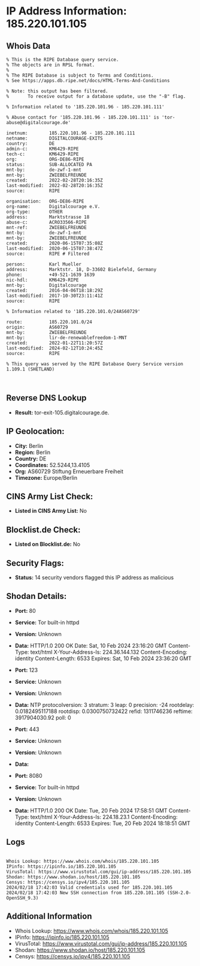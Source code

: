 # IP Address Information: 185.220.101.105

## Whois Data
```
% This is the RIPE Database query service.
% The objects are in RPSL format.
%
% The RIPE Database is subject to Terms and Conditions.
% See https://apps.db.ripe.net/docs/HTML-Terms-And-Conditions

% Note: this output has been filtered.
%       To receive output for a database update, use the "-B" flag.

% Information related to '185.220.101.96 - 185.220.101.111'

% Abuse contact for '185.220.101.96 - 185.220.101.111' is 'tor-abuse@digitalcourage.de'

inetnum:        185.220.101.96 - 185.220.101.111
netname:        DIGITALCOURAGE-EXITS
country:        DE
admin-c:        KM6429-RIPE
tech-c:         KM6429-RIPE
org:            ORG-DE86-RIPE
status:         SUB-ALLOCATED PA
mnt-by:         de-zwf-1-mnt
mnt-by:         ZWIEBELFREUNDE
created:        2022-02-28T20:16:35Z
last-modified:  2022-02-28T20:16:35Z
source:         RIPE

organisation:   ORG-DE86-RIPE
org-name:       Digitalcourage e.V.
org-type:       OTHER
address:        Marktstrasse 18
abuse-c:        ACRO33566-RIPE
mnt-ref:        ZWIEBELFREUNDE
mnt-by:         de-zwf-1-mnt
mnt-by:         ZWIEBELFREUNDE
created:        2020-06-15T07:35:08Z
last-modified:  2020-06-15T07:38:47Z
source:         RIPE # Filtered

person:         Karl Mueller
address:        Marktstr. 18, D-33602 Bielefeld, Germany
phone:          +49-521-1639 1639
nic-hdl:        KM6429-RIPE
mnt-by:         Digitalcourage
created:        2016-04-06T18:18:29Z
last-modified:  2017-10-30T23:11:41Z
source:         RIPE

% Information related to '185.220.101.0/24AS60729'

route:          185.220.101.0/24
origin:         AS60729
mnt-by:         ZWIEBELFREUNDE
mnt-by:         lir-de-renewablefreedom-1-MNT
created:        2022-01-22T11:20:57Z
last-modified:  2024-02-12T10:24:45Z
source:         RIPE

% This query was served by the RIPE Database Query Service version 1.109.1 (SHETLAND)



```
## Reverse DNS Lookup
- **Result:** tor-exit-105.digitalcourage.de.

## IP Geolocation:
- **City:** Berlin
- **Region:** Berlin
- **Country:** DE
- **Coordinates:** 52.5244,13.4105
- **Org:** AS60729 Stiftung Erneuerbare Freiheit
- **Timezone:** Europe/Berlin

## CINS Army List Check:
- **Listed in CINS Army List:** 
No

## Blocklist.de Check:
- **Listed on Blocklist.de:** 
No

## Security Flags:
- **Status:** 14 security vendors flagged this IP address as malicious

## Shodan Details:
- **Port:** 80
- **Service:** Tor built-in httpd
- **Version:** Unknown
- **Data:** HTTP/1.0 200 OK
Date: Sat, 10 Feb 2024 23:16:20 GMT
Content-Type: text/html
X-Your-Address-Is: 224.36.144.132
Content-Encoding: identity
Content-Length: 6533
Expires: Sat, 10 Feb 2024 23:36:20 GMT



- **Port:** 123
- **Service:** Unknown
- **Version:** Unknown
- **Data:** NTP
protocolversion: 3
stratum: 3
leap: 0
precision: -24
rootdelay: 0.0182495117188
rootdisp: 0.0300750732422
refid: 1311746236
reftime: 3917904030.92
poll: 0



- **Port:** 443
- **Service:** Unknown
- **Version:** Unknown
- **Data:** 

- **Port:** 8080
- **Service:** Tor built-in httpd
- **Version:** Unknown
- **Data:** HTTP/1.0 200 OK
Date: Tue, 20 Feb 2024 17:58:51 GMT
Content-Type: text/html
X-Your-Address-Is: 224.18.23.1
Content-Encoding: identity
Content-Length: 6533
Expires: Tue, 20 Feb 2024 18:18:51 GMT



## Logs
```

Whois Lookup: https://www.whois.com/whois/185.220.101.105
IPinfo: https://ipinfo.io/185.220.101.105
VirusTotal: https://www.virustotal.com/gui/ip-address/185.220.101.105
Shodan: https://www.shodan.io/host/185.220.101.105
Censys: https://censys.io/ipv4/185.220.101.105
2024/02/18 17:42:03 Valid credentials used for 185.220.101.105
2024/02/18 17:42:03 New SSH connection from 185.220.101.105 (SSH-2.0-OpenSSH_9.3)

```
## Additional Information
- Whois Lookup: https://www.whois.com/whois/185.220.101.105
- IPinfo: https://ipinfo.io/185.220.101.105
- VirusTotal: https://www.virustotal.com/gui/ip-address/185.220.101.105
- Shodan: https://www.shodan.io/host/185.220.101.105
- Censys: https://censys.io/ipv4/185.220.101.105

